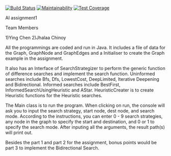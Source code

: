 [![Build Status](https://travis-ci.org/jhalaa/AI_Assignment1.svg?branch=master)](https://travis-ci.org/jhalaa/AI_Assignment1)
[![Maintainability](https://api.codeclimate.com/v1/badges/72af7ed4e1eb1b9dd0e7/maintainability)](https://codeclimate.com/github/jhalaa/AI_Assignment1/maintainability)
[![Test Coverage](https://api.codeclimate.com/v1/badges/72af7ed4e1eb1b9dd0e7/test_coverage)](https://codeclimate.com/github/jhalaa/AI_Assignment1/test_coverage)

AI assignment1

Team Members

1)Ying Chen 2)Jhalaa Chinoy

All the programmings are coded and run in Java.
It includes a file of data for the Graph, GraphNode and GraphEdges 
and a Initialiser to create the Graph example in the assignment. 

It also has an Interface of SearchStrategizer to perform the generic 
function of difference searches and implement the search function.
Uninformed searches include Bfs, Dfs, LowestCost, DeepLimited, 
Iterative Deepening and Bidirectional. Informed searches include BestFirst, 
InformedSearchUsingHeuristic and AStar. HeuristicCreater is to create
Heuristic functions for the Heuristic searches.

The Main class is to run the program. When clicking on run, the console
will ask you to input the search strategy, start node, dest node, and
search mode. According to the instructions, you can enter 0 - 9 search
strategies, any node in the graph to specify the start and destination,
and 0 or 1 to specify the search mode. After inputing all the arguments,
the result path(s) will print out.

Besides the part 1 and part 2 for the assignment, bonus points would be
part 3 to implement the Bidirectional Search.